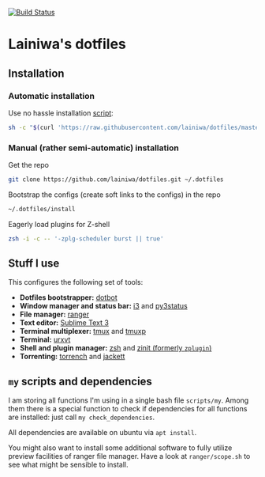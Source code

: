 [![Build Status](http://172.104.236.217:8010/badges/runtests.svg)](http://172.104.236.217:8010)

# Lainiwa's dotfiles


## Installation

### Automatic installation

Use no hassle installation [script](quick_install.sh):
```sh
sh -c "$(curl 'https://raw.githubusercontent.com/lainiwa/dotfiles/master/quick_install.sh')"
```

### Manual (rather semi-automatic) installation

Get the repo
```sh
git clone https://github.com/lainiwa/dotfiles.git ~/.dotfiles
```

Bootstrap the configs (create soft links to the configs) in the repo
```sh
~/.dotfiles/install
```

Eagerly load plugins for Z-shell
```sh
zsh -i -c -- '-zplg-scheduler burst || true'
```


## Stuff I use
This configures the following set of tools:

* **Dotfiles bootstrapper:** [dotbot](https://github.com/anishathalye/dotbot)
* **Window manager and status bar:** [i3](https://i3wm.org/) and [py3status](https://github.com/ultrabug/py3status)
* **File manager:** [ranger](https://github.com/ranger/ranger)
* **Text editor:** [Sublime Text 3](https://www.sublimetext.com/3)
* **Terminal multiplexer:** [tmux](https://wiki.archlinux.org/index.php/Tmux) and [tmuxp](https://github.com/tmux-python/tmuxp)
* **Terminal:** [urxvt](https://wiki.archlinux.org/index.php/rxvt-unicode)
* **Shell and plugin manager:** [zsh](https://wiki.archlinux.org/index.php/Zsh) and [zinit (formerly `zplugin`)](https://github.com/zdharma/zinit)
* **Torrenting:** [torrench](https://github.com/kryptxy/torrench) and [jackett](https://github.com/Jackett/Jackett)


## `my` scripts and dependencies
I am storing all functions I'm using in a single bash file `scripts/my`.
Among them there is a special function to check if dependencies for all functions are installed: just call `my check_dependencies`.

All dependencies are available on ubuntu via `apt install`.

You might also want to install some additional software to fully utilize preview facilities of ranger file manager. Have a look at `ranger/scope.sh` to see what might be sensible to install.
